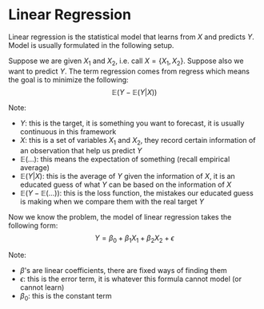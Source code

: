 # Linear Regression

Linear regression is the statistical model that learns from $X$ and predicts $Y$. Model is usually formulated in the following setup. 

Suppose we are given $X_1$ and $X_2$, i.e. call $X = \{X_1, X_2\}$. Suppose also we want to predict $Y$. The term regression comes from regress which means the goal is to minimize the following:
$$\mathbb{E}(Y - \mathbb{E}(Y|X))$$

Note:
- $Y$: this is the target, it is something you want to forecast, it is usually continuous in this framework
- $X$: this is a set of variables $X_1$ and $X_2$, they record certain information of an observation that help us predict $Y$
- $\mathbb{E}(...)$: this means the expectation of something (recall empirical average)
- $\mathbb{E}(Y|X)$: this is the average of $Y$ given the information of $X$, it is an educated guess of what $Y$ can be based on the information of $X$
- $\mathbb{E}(Y - \mathbb{E}(...))$: this is the loss function, the mistakes our educated guess is making when we compare them with the real target $Y$

Now we know the problem, the model of linear regression takes the following form:
$$Y = \beta_0 + \beta_1 X_1 + \beta_2 X_2 + \epsilon$$

Note:
- $\beta$'s are linear coefficients, there are fixed ways of finding them
- $\epsilon$: this is the error term, it is whatever this formula cannot model (or cannot learn)
- $\beta_0$: this is the constant term

